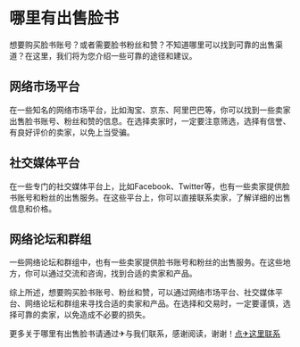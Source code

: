 # 哪里有出售脸书

想要购买脸书账号？或者需要脸书粉丝和赞？不知道哪里可以找到可靠的出售渠道？在这里，我们将为您介绍一些可靠的途径和建议。

## 网络市场平台

在一些知名的网络市场平台，比如淘宝、京东、阿里巴巴等，你可以找到一些卖家出售脸书账号、粉丝和赞的信息。在选择卖家时，一定要注意筛选，选择有信誉、有良好评价的卖家，以免上当受骗。

## 社交媒体平台

在一些专门的社交媒体平台上，比如Facebook、Twitter等，也有一些卖家提供脸书账号和粉丝的出售服务。在这些平台上，你可以直接联系卖家，了解详细的出售信息和价格。

## 网络论坛和群组

一些网络论坛和群组中，也有一些卖家提供脸书账号和粉丝的出售服务。在这些地方，你可以通过交流和咨询，找到合适的卖家和产品。

综上所述，想要购买脸书账号、粉丝和赞，可以通过网络市场平台、社交媒体平台、网络论坛和群组来寻找合适的卖家和产品。在选择和交易时，一定要谨慎，选择可靠的卖家，以免造成不必要的损失。

更多关于哪里有出售脸书请通过✈与我们联系，感谢阅读，谢谢！[点✈这里联系](https://abc.k02.cc)